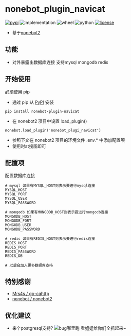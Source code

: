 # nonebot_plugin_navicat
[![pypi](https://img.shields.io/pypi/v/nonebot-plugin-navicat.svg)](https://pypi.org/project/nonebot_plugi_navicat/) 
![implementation](https://img.shields.io/pypi/implementation/nonebot-plugin-navicat)
![wheel](https://img.shields.io/pypi/wheel/nonebot-plugin-navicat)
![python](https://img.shields.io/pypi/pyversions/nonebot-plugin-navicat)
[![license](https://img.shields.io/github/license/synodriver/nonebot_plugin_navicat.svg)](https://raw.githubusercontent.com/synodriver/nonebot_plugin_navicat/main/LICENSE)

- 基于[nonebot2](https://github.com/nonebot/nonebot2)

## 功能

- 对外暴露出数据库连接 支持mysql mongodb redis

## 开始使用

必须使用 pip

- 通过 pip 从 [PyPI](https://pypi.org/project/nonebot_plugin_navicat/) 安装

``` {.sourceCode .bash}
pip install nonebot-plugin-navicat
```

- 在 nonebot2 项目中设置 load_plugin()

``` {.sourceCode .python}
nonebot.load_plugin('nonebot_plugi_navicat')
```

- 参照下文在 nonebot2 项目的环境文件 .env.\* 中添加配置项
- 使用时at搜图即可

## 配置项
配置数据库连接
```
# mysql 如果有MYSQL_HOST则表示要进行mysql连接
MYSQL_HOST
MYSQL_PORT
MYSQL_USER
MYSQL_PASSWORD

# mongodb 如果有MONGODB_HOST则表示要进行mongodb连接
MONGODB_HOST
MONGODB_PORT
MONGODB_USER
MONGODB_PASSWORD

# redis 如果有REDIS_HOST则表示要进行redis连接
REDIS_HOST
REDIS_PORT
REDIS_PASSWORD
REDIS_DB

# 以后会加入更多数据库支持
```

## 特别感谢

- [Mrs4s / go-cqhttp](https://github.com/Mrs4s/go-cqhttp)
- [nonebot / nonebot2](https://github.com/nonebot/nonebot2)

## 优化建议

- 来个postgresql支持?
![](https://i.pixiv.cat/img-original/img/2018/08/29/00/16/10/70434240_p0.png "bug哪里跑 看姐姐给你们全抓起来~")